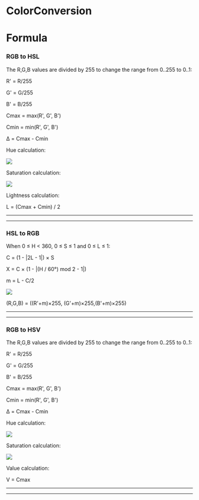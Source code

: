 # ColorConversion

<h1>Formula</h1>
<h3> RGB to HSL</h3>
   <div>
  
  The R,G,B values are divided by 255 to change the range from 0..255 to 0..1:

R' = R/255

G' = G/255

B' = B/255

Cmax = max(R', G', B')

Cmin = min(R', G', B')

Δ = Cmax - Cmin

 

Hue calculation:

   <img src="https://www.rapidtables.com/convert/color/rgb-to-hsv/hue-calc2.gif">

 

Saturation calculation:

   <img src="https://www.rapidtables.com/convert/color/rgb-to-hsl/sat-calc.gif">

 

Lightness calculation:

L = (Cmax + Cmin) / 2
  
   </div>
<hr>
<hr>
<h3> HSL to RGB</h3>
   <div>
  
 When 0 ≤ H < 360, 0 ≤ S ≤ 1 and 0 ≤ L ≤ 1:

C = (1 - |2L - 1|) × S

X = C × (1 - |(H / 60°) mod 2 - 1|)

m = L - C/2

<img src="https://www.rapidtables.com/convert/color/hsv-to-rgb/hsv-to-rgb.gif">


(R,G,B) = ((R'+m)×255, (G'+m)×255,(B'+m)×255)
   </div>
<hr>
<hr>
<h3> RGB to HSV</h3>
   <div>
     The R,G,B values are divided by 255 to change the range from 0..255 to 0..1:

R' = R/255

G' = G/255

B' = B/255

Cmax = max(R', G', B')

Cmin = min(R', G', B')

Δ = Cmax - Cmin

 

Hue calculation:

  <img src="https://www.rapidtables.com/convert/color/rgb-to-hsv/hue-calc2.gif">
 

 

Saturation calculation:
  
 <img src="https://www.rapidtables.com/convert/color/rgb-to-hsv/sat-calc.gif">

 

Value calculation:

V = Cmax

   </div>
<hr>
<hr>




